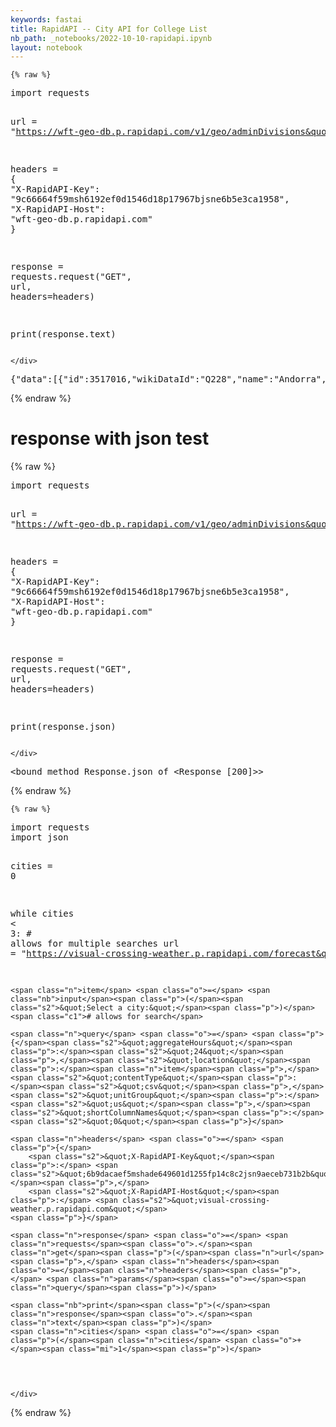 ```yaml
---
keywords: fastai
title: RapidAPI -- City API for College List
nb_path: _notebooks/2022-10-10-rapidapi.ipynb
layout: notebook
---
```


<!--
#################################################
### THIS FILE WAS AUTOGENERATED! DO NOT EDIT! ###
#################################################
# file to edit: _notebooks/2022-10-10-rapidapi.ipynb
-->

<div class="container" id="notebook-container">
        
    {% raw %}
    
<div class="cell border-box-sizing code_cell rendered">
<div class="input">

<div class="inner_cell">
    <div class="input_area">
<div class=" highlight hl-ipython3"><pre><span></span><span class="kn">import</span> <span class="nn">requests</span>

<span class="n">url</span> <span class="o">=</span> <span class="s2">&quot;https://wft-geo-db.p.rapidapi.com/v1/geo/adminDivisions&quot;</span>

<span class="n">headers</span> <span class="o">=</span> <span class="p">{</span>
	<span class="s2">&quot;X-RapidAPI-Key&quot;</span><span class="p">:</span> <span class="s2">&quot;9c66664f59msh6192ef0d1546d18p17967bjsne6b5e3ca1958&quot;</span><span class="p">,</span>
	<span class="s2">&quot;X-RapidAPI-Host&quot;</span><span class="p">:</span> <span class="s2">&quot;wft-geo-db.p.rapidapi.com&quot;</span>
<span class="p">}</span>

<span class="n">response</span> <span class="o">=</span> <span class="n">requests</span><span class="o">.</span><span class="n">request</span><span class="p">(</span><span class="s2">&quot;GET&quot;</span><span class="p">,</span> <span class="n">url</span><span class="p">,</span> <span class="n">headers</span><span class="o">=</span><span class="n">headers</span><span class="p">)</span>

<span class="nb">print</span><span class="p">(</span><span class="n">response</span><span class="o">.</span><span class="n">text</span><span class="p">)</span>
</pre></div>

    </div>
</div>
</div>

<div class="output_wrapper">
<div class="output">

<div class="output_area">

<div class="output_subarea output_stream output_stdout output_text">
<pre>{&#34;data&#34;:[{&#34;id&#34;:3517016,&#34;wikiDataId&#34;:&#34;Q228&#34;,&#34;name&#34;:&#34;Andorra&#34;,&#34;country&#34;:&#34;Andorra&#34;,&#34;countryCode&#34;:&#34;AD&#34;,&#34;latitude&#34;:42.558333333,&#34;longitude&#34;:1.555277777,&#34;population&#34;:78151},{&#34;id&#34;:3515514,&#34;wikiDataId&#34;:&#34;Q4117373&#34;,&#34;name&#34;:&#34;Al Mamzar&#34;,&#34;country&#34;:&#34;United Arab Emirates&#34;,&#34;countryCode&#34;:&#34;AE&#34;,&#34;region&#34;:&#34;Dubai&#34;,&#34;regionCode&#34;:&#34;DU&#34;,&#34;latitude&#34;:25.309469444,&#34;longitude&#34;:55.342811111,&#34;population&#34;:0},{&#34;id&#34;:3517068,&#34;wikiDataId&#34;:&#34;Q878&#34;,&#34;name&#34;:&#34;United Arab Emirates&#34;,&#34;country&#34;:&#34;United Arab Emirates&#34;,&#34;countryCode&#34;:&#34;AE&#34;,&#34;latitude&#34;:23.75,&#34;longitude&#34;:54.5,&#34;population&#34;:9890400},{&#34;id&#34;:3386644,&#34;wikiDataId&#34;:&#34;Q3694483&#34;,&#34;name&#34;:&#34;Ab Band District&#34;,&#34;country&#34;:&#34;Afghanistan&#34;,&#34;countryCode&#34;:&#34;AF&#34;,&#34;region&#34;:&#34;Ghazni&#34;,&#34;regionCode&#34;:&#34;GHA&#34;,&#34;latitude&#34;:32.983,&#34;longitude&#34;:67.967,&#34;population&#34;:0},{&#34;id&#34;:3339608,&#34;wikiDataId&#34;:&#34;Q2572213&#34;,&#34;name&#34;:&#34;Ab Kamari&#34;,&#34;country&#34;:&#34;Afghanistan&#34;,&#34;countryCode&#34;:&#34;AF&#34;,&#34;region&#34;:&#34;Badghis&#34;,&#34;regionCode&#34;:&#34;BDG&#34;,&#34;latitude&#34;:34.925,&#34;longitude&#34;:62.901666666,&#34;population&#34;:0}],&#34;links&#34;:[{&#34;rel&#34;:&#34;first&#34;,&#34;href&#34;:&#34;/v1/geo/cities?offset=0&amp;limit=5&#34;},{&#34;rel&#34;:&#34;next&#34;,&#34;href&#34;:&#34;/v1/geo/cities?offset=5&amp;limit=5&#34;},{&#34;rel&#34;:&#34;last&#34;,&#34;href&#34;:&#34;/v1/geo/cities?offset=72150&amp;limit=5&#34;}],&#34;metadata&#34;:{&#34;currentOffset&#34;:0,&#34;totalCount&#34;:72155}}
</pre>
</div>
</div>

</div>
</div>

</div>
    {% endraw %}

<div class="cell border-box-sizing text_cell rendered"><div class="inner_cell">
<div class="text_cell_render border-box-sizing rendered_html">
<h1 id="response-with-json-test">response with json test<a class="anchor-link" href="#response-with-json-test"> </a></h1>
</div>
</div>
</div>
    {% raw %}
    
<div class="cell border-box-sizing code_cell rendered">
<div class="input">

<div class="inner_cell">
    <div class="input_area">
<div class=" highlight hl-ipython3"><pre><span></span><span class="kn">import</span> <span class="nn">requests</span>

<span class="n">url</span> <span class="o">=</span> <span class="s2">&quot;https://wft-geo-db.p.rapidapi.com/v1/geo/adminDivisions&quot;</span>

<span class="n">headers</span> <span class="o">=</span> <span class="p">{</span>
	<span class="s2">&quot;X-RapidAPI-Key&quot;</span><span class="p">:</span> <span class="s2">&quot;9c66664f59msh6192ef0d1546d18p17967bjsne6b5e3ca1958&quot;</span><span class="p">,</span>
	<span class="s2">&quot;X-RapidAPI-Host&quot;</span><span class="p">:</span> <span class="s2">&quot;wft-geo-db.p.rapidapi.com&quot;</span>
<span class="p">}</span>

<span class="n">response</span> <span class="o">=</span> <span class="n">requests</span><span class="o">.</span><span class="n">request</span><span class="p">(</span><span class="s2">&quot;GET&quot;</span><span class="p">,</span> <span class="n">url</span><span class="p">,</span> <span class="n">headers</span><span class="o">=</span><span class="n">headers</span><span class="p">)</span>

<span class="nb">print</span><span class="p">(</span><span class="n">response</span><span class="o">.</span><span class="n">json</span><span class="p">)</span>
</pre></div>

    </div>
</div>
</div>

<div class="output_wrapper">
<div class="output">

<div class="output_area">

<div class="output_subarea output_stream output_stdout output_text">
<pre>&lt;bound method Response.json of &lt;Response [200]&gt;&gt;
</pre>
</div>
</div>

</div>
</div>

</div>
    {% endraw %}

    {% raw %}
    
<div class="cell border-box-sizing code_cell rendered">
<div class="input">

<div class="inner_cell">
    <div class="input_area">
<div class=" highlight hl-ipython3"><pre><span></span><span class="kn">import</span> <span class="nn">requests</span>
<span class="kn">import</span> <span class="nn">json</span>

<span class="n">cities</span> <span class="o">=</span> <span class="mi">0</span>

<span class="k">while</span> <span class="n">cities</span> <span class="o">&lt;</span> <span class="mi">3</span><span class="p">:</span> <span class="c1"># allows for multiple searches</span>
	<span class="n">url</span> <span class="o">=</span> <span class="s2">&quot;https://visual-crossing-weather.p.rapidapi.com/forecast&quot;</span>

	<span class="n">item</span> <span class="o">=</span> <span class="nb">input</span><span class="p">(</span><span class="s2">&quot;Select a city:&quot;</span><span class="p">)</span> <span class="c1"># allows for search</span>

	<span class="n">query</span> <span class="o">=</span> <span class="p">{</span><span class="s2">&quot;aggregateHours&quot;</span><span class="p">:</span><span class="s2">&quot;24&quot;</span><span class="p">,</span><span class="s2">&quot;location&quot;</span><span class="p">:</span><span class="n">item</span><span class="p">,</span><span class="s2">&quot;contentType&quot;</span><span class="p">:</span><span class="s2">&quot;csv&quot;</span><span class="p">,</span><span class="s2">&quot;unitGroup&quot;</span><span class="p">:</span><span class="s2">&quot;us&quot;</span><span class="p">,</span><span class="s2">&quot;shortColumnNames&quot;</span><span class="p">:</span><span class="s2">&quot;0&quot;</span><span class="p">}</span>

	<span class="n">headers</span> <span class="o">=</span> <span class="p">{</span>
		<span class="s2">&quot;X-RapidAPI-Key&quot;</span><span class="p">:</span> <span class="s2">&quot;6b9dacaef5mshade649601d1255fp14c8c2jsn9aeceb731b2b&quot;</span><span class="p">,</span>
		<span class="s2">&quot;X-RapidAPI-Host&quot;</span><span class="p">:</span> <span class="s2">&quot;visual-crossing-weather.p.rapidapi.com&quot;</span>
	<span class="p">}</span>

	<span class="n">response</span> <span class="o">=</span> <span class="n">requests</span><span class="o">.</span><span class="n">get</span><span class="p">(</span><span class="n">url</span><span class="p">,</span> <span class="n">headers</span><span class="o">=</span><span class="n">headers</span><span class="p">,</span> <span class="n">params</span><span class="o">=</span><span class="n">query</span><span class="p">)</span>

	<span class="nb">print</span><span class="p">(</span><span class="n">response</span><span class="o">.</span><span class="n">text</span><span class="p">)</span>
	<span class="n">cities</span> <span class="o">=</span> <span class="p">(</span><span class="n">cities</span> <span class="o">+</span><span class="mi">1</span><span class="p">)</span>
</pre></div>

    </div>
</div>
</div>

</div>
    {% endraw %}

</div>
 

